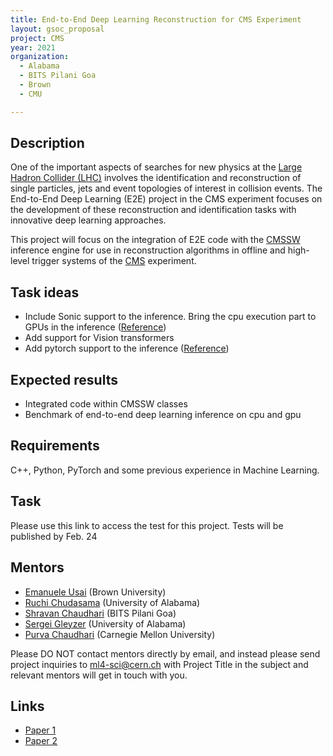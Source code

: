 ```yaml
---
title: End-to-End Deep Learning Reconstruction for CMS Experiment
layout: gsoc_proposal
project: CMS
year: 2021
organization:
  - Alabama
  - BITS Pilani Goa
  - Brown
  - CMU

---
```


## Description

One of the important aspects of searches for new physics at the [Large Hadron Collider (LHC)](https://home.cern/science/accelerators/large-hadron-collider) involves the identification and reconstruction of single particles, jets and event topologies of interest in collision events. The End-to-End Deep Learning (E2E) project in the CMS experiment focuses on the development  of these reconstruction and identification tasks with innovative deep learning approaches.   

This project will focus on the integration of E2E code with the [CMSSW](https://github.com/cms-sw/cmssw) inference engine for use in reconstruction algorithms in offline and high-level trigger systems of the [CMS](https://home.cern/science/experiments/cms) experiment.



## Task ideas
 * Include Sonic support to the inference. Bring the cpu execution part to GPUs in the inference ([Reference](https://github.com/andyburton/Sonic-CMS))
 * Add support for Vision transformers
 * Add pytorch support to the inference ([Reference](https://cms-ml.github.io/documentation/inference/pytorch.html))

## Expected results
 * Integrated code within CMSSW classes
 * Benchmark of end-to-end deep learning inference on cpu and gpu


## Requirements
C++, Python, PyTorch and some previous experience in Machine Learning.

## Task
Please use this link to access the test for this project. Tests will be published by Feb. 24

## Mentors
  * [Emanuele Usai](mailto:ml4-sci@cern.ch) (Brown University)
  * [Ruchi Chudasama](mailto:ml4-sci@cern.ch) (University of Alabama)
  * [Shravan Chaudhari](mailto:ml4-sci@cern.ch) (BITS Pilani Goa)
  * [Sergei Gleyzer](mailto:ml4-sci@cern.ch) (University of Alabama)
  * [Purva Chaudhari](mailto:ml4-sci@cern.ch) (Carnegie Mellon University)


Please DO NOT contact mentors directly by email, and instead please send project inquiries to [ml4-sci@cern.ch](mailto:ml4-sci@cern.ch) with Project Title in the subject and relevant mentors will get in touch with you. 



## Links
  * [Paper 1](https://arxiv.org/abs/1807.11916)
  * [Paper 2](https://arxiv.org/abs/1902.08276)
